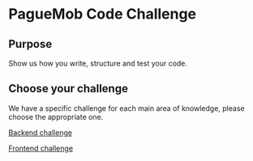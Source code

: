 # PagueMob Code Challenge 

## Purpose 

Show us how you write, structure and test your code.

## Choose your challenge

We have a specific challenge for each main area of knowledge, please choose the appropriate one.

[Backend challenge](backend.md)

[Frontend challenge](frontend.md)
